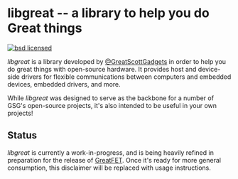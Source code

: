 # **libgreat** -- a library to help you do Great things

[![bsd licensed](https://img.shields.io/badge/license-BSD-brightgreen.svg)](https://github.com/greatscottgadgets/libgreat/blob/master/LICENSE)


*libgreat* is a library developed by [@GreatScottGadgets](https://github.com/greatscottgadgets) in order to help you do great things with open-source hardware. It provides host and device-side drivers for flexible communications between computers and embedded devices, embedded drivers, and more.
 
While *libgreat* was designed to serve as the backbone for a number of GSG's open-source projects, it's also intended to be useful in your own projects!

## Status

*libgreat* is currently a work-in-progress, and is being heavily refined in preparation for the release of [GreatFET](https://github.com/greatscottgadgets/greatfet). Once it's ready for more general consumption, this disclaimer will be replaced with usage instructions.
